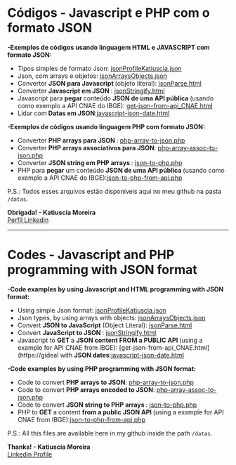 # Códigos  - Javascript e PHP com o formato JSON

<b>-Exemplos de códigos usando linguagem HTML e JAVASCRIPT com formato JSON:</b>

* Tipos simples de formato Json: [jsonProfileKatiuscia.json](https://github.com/katiusciamoreira/Json/blob/master/datas/jsonProfileKatiuscia.json)
* Json, com arrays e objetos: [jsonArraysObjects.json](https://github.com/katiusciamoreira/Json/blob/master/datas/jsonArraysObjects.json)
* Converter <b> JSON para Javascript </b>(objeto literal): [jsonParse.html](https://github.com/katiusciamoreira/Json/blob/master/datas/jsonParse.html)
* Converter <b> Javascript em JSON </b>: [jsonStringify.html](https://github.com/katiusciamoreira/Json/blob/master/datas/jsonStringify.html)
* Javascript para <b>pegar </b> conteúdo <b> JSON de uma API pública </b>(usando como exemplo a API CNAE do IBGE): [get-json-from-api_CNAE.html](https://github.com/katiusciamoreira/Json/blob/master/datas/get-json-from-api_CNAE.html)
* Lidar com <b>Datas em JSON</b>:[javascript-json-date.html](https://github.com/katiusciamoreira/Json/blob/master/datas/javascript-json-date.html)
 
<b>-Exemplos de códigos usando linguagem PHP com formato JSON:</b>
 
* Converter <b> PHP arrays para JSON </b>: [php-array-to-json.php](https://github.com/katiusciamoreira/Json/blob/master/datas/php-array-to-json.php)
* Converter <b> PHP arrays associativos para JSON</b>: [php-array-assoc-to-json.php](https://github.com/katiusciamoreira/Json/blob/master/datas/php-array-assoc-to-json.php)
* Converter <b> JSON string em PHP arrays </b>: [json-to-php.php](https://github.com/katiusciamoreira/Json/blob/master/datas/json-to-php.php)
* PHP para <b>pegar </b> um conteúdo <b> JSON de uma API pública </b>(usando como exemplo a API CNAE do IBGE):[json-to-php-from-api.php](https://github.com/katiusciamoreira/Json/blob/master/datas/json-to-php-from-api.php)
 
 
P.S.: Todos esses arquivos estão disponíveis aqui no meu github na pasta `/datas`.


**Obrigada! - Katiuscia Moreira**
<br>
[Perfil Linkedin](https://www.linkedin.com/in/katiuscia-moreira-0026833b/)
___________________________________________________________________________________________________________________

# Codes  - Javascript and PHP programming with JSON format

<b>-Code examples by using Javascript and HTML programming with JSON format:</b>

* Using simple Json format: [jsonProfileKatiuscia.json](https://github.com/katiusciamoreira/Json/blob/master/datas/jsonProfileKatiuscia.json)
* Json types, by using arrays with objects: [jsonArraysObjects.json](https://github.com/katiusciamoreira/Json/blob/master/datas/jsonArraysObjects.json)
* Convert <b> JSON to JavaScript</b> (Object Literal): [jsonParse.html](https://github.com/katiusciamoreira/Json/blob/master/datas/jsonParse.html)
* Convert <b> JavaScript to JSON </b>: [jsonStringify.html](https://github.com/katiusciamoreira/Json/blob/master/datas/jsonStringify.html)
* Javascript to <b>GET </b> a <b> JSON content FROM a PUBLIC API </b>(using a example for API CNAE from IBGE): [get-json-from-api_CNAE.html](https://gideal with <b>JSON dates</b>:[javascript-json-date.html](https://github.com/katiusciamoreira/Json/blob/master/datas/javascript-json-date.html)
 
 
<b>-Code examples by using PHP programming with JSON format:</b>
 
* Code to convert <b> PHP arrays to JSON</b>: [php-array-to-json.php](https://github.com/katiusciamoreira/Json/blob/master/datas/php-array-to-json.php)
* Code to convert <b> PHP arrays encoded to JSON</b>: [php-array-assoc-to-json.php](https://github.com/katiusciamoreira/Json/blob/master/datas/php-array-assoc-to-json.php)
* Code to convert <b> JSON string to PHP arrays </b>: [json-to-php.php](https://github.com/katiusciamoreira/Json/blob/master/datas/json-to-php.php)
* PHP to <b> GET </b> a content <b> from a public JSON API </b>(using a example for API CNAE from IBGE):[json-to-php-from-api.php](https://github.com/katiusciamoreira/Json/blob/master/datas/json-to-php-from-api.php)

P.S.: All this files are available here in my github inside the path `/datas`.


**Thanks! - Katiuscia Moreira**
<br>
[Linkedin Profile](https://www.linkedin.com/in/katiuscia-moreira-0026833b/)

